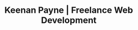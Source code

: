 ---
title: 'Keenan Payne | Freelance Web Development'
sections: 
  - type: intro
    heading: "Fifteen years of professional web development"
    subheading: "I'm passionate about building things on the web that help individuals and businesses achieve their goals."
    right:
      heading: "Services I offer"
      items: services
  - type: entries
    orientation: horizontal
    heading: "Highlighted projects"
    spacing: 8
    items: 
      from: portfolio
      limit: 3
  - type: cta
    heading: "Interested in working together?"
    subheading: "I'm scheduled out until the end of 2022 but I am interested in talking with folks who want to collaborate next year."
    link:
      text: "Get in touch"
      url: "/contact"
    spacing: 10
  - type: entries
    orientation: horizontal
    columns: 2
    heading: "Featured articles"
    spacing: 10
    items: 
      from: featured
      limit: 4
  - type: newsletter
    spacing: 10
---